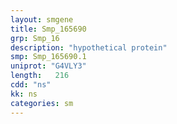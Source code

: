 ```yaml
---
layout: smgene
title: Smp_165690
grp: Smp_16
description: "hypothetical protein"
smp: Smp_165690.1
uniprot: "G4VLY3"
length:   216
cdd: "ns"
kk: ns
categories: sm
---
```

